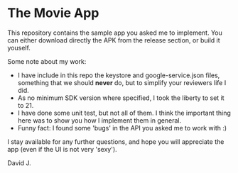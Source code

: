 # The Movie App

This repository contains the sample app you asked me to implement. You can either download directly the APK from the release section, or build it youself.

Some note about my work:

  - I have include in this repo the keystore and google-service.json files, something that we should **never** do, but to simplify your reviewers life I did.
  - As no minimum SDK version where specified, I took the liberty to set it to 21.
  - I have done some unit test, but not all of them. I think the important thing here was to show you how I implement them in general.
  - Funny fact: I found some 'bugs' in the API you asked me to work with :)

I stay available for any further questions, and hope you will appreciate the app (even if the UI is not very 'sexy').

David J.
